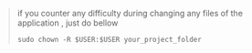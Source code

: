 > if you counter any difficulty during changing any files of the application , just do bellow
>
> ```
> sudo chown -R $USER:$USER your_project_folder
> ```
>
> 